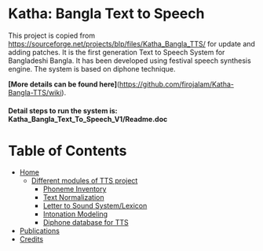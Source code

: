 # Katha: Bangla Text to Speech
This project is copied from https://sourceforge.net/projects/blp/files/Katha_Bangla_TTS/ for update and adding patches.
It is the first generation Text to Speech System for Bangladeshi Bangla. It has been developed using festival speech synthesis engine. The system is based on diphone technique. 

**[More details can be found here]**(https://github.com/firojalam/Katha-Bangla-TTS/wiki).

#### Detail steps to run the system is: Katha_Bangla_Text_To_Speech_V1/Readme.doc

Table of Contents
=================

   * [Home](https://github.com/firojalam/Katha-Bangla-TTS/wiki/)
     * [Different modules of TTS project](https://github.com/firojalam/Katha-Bangla-TTS/wiki/#different-modules-sof-tts-project)
        * [Phoneme Inventory](https://github.com/firojalam/Katha-Bangla-TTS/wiki/#phoneme-inventory)
        * [Text Normalization](https://github.com/firojalam/Katha-Bangla-TTS/wiki/#text-normalization)
        * [Letter to Sound System/Lexicon](https://github.com/firojalam/Katha-Bangla-TTS/wiki/#letter-to-sound-system-lexicon)
        * [Intonation Modeling](https://github.com/firojalam/Katha-Bangla-TTS/wiki/#intonation-modeling)
        * [Diphone database for TTS](https://github.com/firojalam/Katha-Bangla-TTS/wiki/#diphone-database-for-tts)        
   * [Publications](https://github.com/firojalam/Katha-Bangla-TTS/wiki/Publications)
   * [Credits](https://github.com/firojalam/Katha-Bangla-TTS/wiki/Credits)
 
